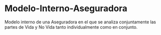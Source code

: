 # Modelo-Interno-Aseguradora
Modelo interno de una Aseguradora en el que se analiza conjuntamente las partes de Vida y No Vida tanto individualmente como en conjunto.
